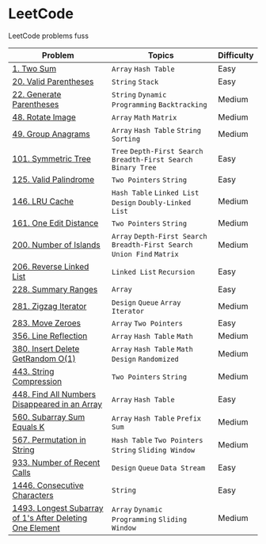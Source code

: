 # LeetCode

LeetCode problems fuss

| Problem | Topics | Difficulty |
| ------- | ------ | ---------- |
| [1. Two Sum](https://leetcode.com/problems/two-sum/) | `Array` `Hash Table` | Easy |
| [20. Valid Parentheses](https://leetcode.com/problems/valid-parentheses/) | `String` `Stack` | Easy |
| [22. Generate Parentheses](https://leetcode.com/problems/generate-parentheses/) | `String` `Dynamic Programming` `Backtracking` | Medium |
| [48. Rotate Image](https://leetcode.com/problems/rotate-image/) | `Array` `Math` `Matrix` | Medium |
| [49. Group Anagrams](https://leetcode.com/problems/group-anagrams/) | `Array` `Hash Table` `String` `Sorting` | Medium |
| [101. Symmetric Tree](https://leetcode.com/problems/symmetric-tree/) | `Tree` `Depth-First Search` `Breadth-First Search` `Binary Tree` | Easy |
| [125. Valid Palindrome](https://leetcode.com/problems/valid-palindrome/) | `Two Pointers` `String` | Easy |
| [146. LRU Cache](https://leetcode.com/problems/lru-cache/) | `Hash Table` `Linked List` `Design` `Doubly-Linked List` | Medium |
| [161. One Edit Distance](https://github.com/doocs/leetcode/blob/main/solution/0100-0199/0161.One%20Edit%20Distance/README_EN.md) | `Two Pointers` `String` | Medium |
| [200. Number of Islands](https://leetcode.com/problems/number-of-islands) | `Array` `Depth-First Search` `Breadth-First Search` `Union Find` `Matrix` | Medium |
| [206. Reverse Linked List](https://leetcode.com/problems/reverse-linked-list/) | `Linked List` `Recursion` | Easy |
| [228. Summary Ranges](https://leetcode.com/problems/summary-ranges/) | `Array` | Easy |
| [281. Zigzag Iterator](https://github.com/doocs/leetcode/blob/main/solution/0200-0299/0281.Zigzag%20Iterator/README_EN.md)| `Design` `Queue` `Array` `Iterator`| Medium |
| [283. Move Zeroes](https://leetcode.com/problems/move-zeroes/) | `Array` `Two Pointers` | Easy |
| [356. Line Reflection](https://github.com/doocs/leetcode/blob/main/solution/0300-0399/0356.Line%20Reflection/README_EN.md) | `Array` `Hash Table` `Math` | Medium |
| [380. Insert Delete GetRandom O(1)](https://leetcode.com/problems/insert-delete-getrandom-o1/) | `Array` `Hash Table` `Math` `Design` `Randomized` | Medium |
| [443. String Compression](https://leetcode.com/problems/string-compression/) | `Two Pointers` `String` | Medium |
| [448. Find All Numbers Disappeared in an Array](https://leetcode.com/problems/find-all-numbers-disappeared-in-an-array/) | `Array` `Hash Table`| Easy |
| [560. Subarray Sum Equals K](https://leetcode.com/problems/subarray-sum-equals-k/) | `Array` `Hash Table` `Prefix Sum` | Medium |
| [567. Permutation in String](https://leetcode.com/problems/permutation-in-string/) | `Hash Table` `Two Pointers` `String` `Sliding Window` | Medium |
| [933. Number of Recent Calls](https://leetcode.com/problems/number-of-recent-calls/) | `Design` `Queue` `Data Stream` | Easy |
| [1446. Consecutive Characters](https://leetcode.com/problems/consecutive-characters/) | `String` | Easy |
| [1493. Longest Subarray of 1's After Deleting One Element](https://leetcode.com/problems/longest-subarray-of-1s-after-deleting-one-element/) | `Array` `Dynamic Programming` `Sliding Window` | Medium |
